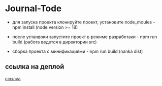 # Journal-Tode

- для запуска проекта клонируйте проект, установите node_moules - npm install (node version >= 18)

- после устанвоки запустите проект в режиме разработаки - npm run build (работа ведется в директории src)

- сборка проекта с минификациями - nрm run build (nanka dist)

## ссылка на деплой

[ссылка](https://)